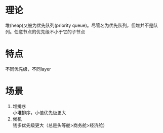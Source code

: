 # 理论
堆(heap)又被为优先队列(priority queue)。尽管名为优先队列，但堆并不是队列。任意节点的优先级不小于它的子节点 
# 特点
不同优先级，不同layer
# 场景
1. 堆排序  
小堆排序，小值优先级更大
2. 候机  
钱多优先级更大（总是头等舱>商务舱>经济舱）
